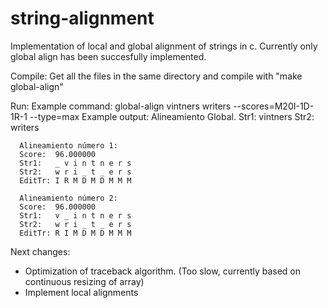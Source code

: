 # string-alignment
Implementation of local and global alignment of strings in c.
Currently only global align has been succesfully implemented.

Compile: 
  Get all the files in the same directory and compile with "make global-align"
  
Run:
  Example command: global-align vintners writers --scores=M20I-1D-1R-1 --type=max
  Example output:
      Alineamiento Global.
      Str1:   vintners
      Str2:   writers
      
      Alineamiento número 1:
      Score:  96.000000
      Str1:   _ v i n t n e r s 
      Str2:   w r i _ t _ e r s 
      EditTr: I R M D M D M M M 
      
      Alineamiento número 2:
      Score:  96.000000
      Str1:   v _ i n t n e r s 
      Str2:   w r i _ t _ e r s 
      EditTr: R I M D M D M M M 
      
  Next changes:
  * Optimization of traceback algorithm. (Too slow, currently based on continuous resizing of array)
  * Implement local alignments
